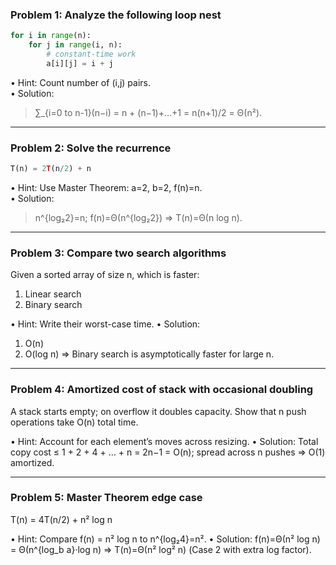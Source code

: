 ### Problem 1: Analyze the following loop nest  
```python
for i in range(n):
    for j in range(i, n):
        # constant-time work
        a[i][j] = i + j
```

• Hint: Count number of (i,j) pairs. \
• Solution:
> ∑_{i=0 to n-1}(n−i) = n + (n−1)+…+1 = n(n+1)/2 = Θ(n²).

---

### Problem 2: Solve the recurrence
```python
T(n) = 2T(n/2) + n
```

• Hint: Use Master Theorem: a=2, b=2, f(n)=n. \
• Solution:
> n^{log₂2}=n; f(n)=Θ(n^{log₂2}) ⇒ T(n)=Θ(n log n).

---

### Problem 3: Compare two search algorithms

Given a sorted array of size n, which is faster:
1. Linear search
2. Binary search

• Hint: Write their worst-case time.
• Solution:
  1. O(n)
  2. O(log n)
⇒ Binary search is asymptotically faster for large n.

---

### Problem 4: Amortized cost of stack with occasional doubling
A stack starts empty; on overflow it doubles capacity. Show that n push operations take O(n) total time.

• Hint: Account for each element’s moves across resizing.
• Solution:
  Total copy cost ≤ 1 + 2 + 4 + … + n = 2n−1 = O(n); spread across n pushes ⇒ O(1) amortized.

---

### Problem 5: Master Theorem edge case

T(n) = 4T(n/2) + n² log n

• Hint: Compare f(n) = n² log n to n^{log₂4}=n².
• Solution:
  f(n)=Θ(n² log n) = Θ(n^{log_b a}·log n) ⇒ T(n)=Θ(n² log² n) (Case 2 with extra log factor).
